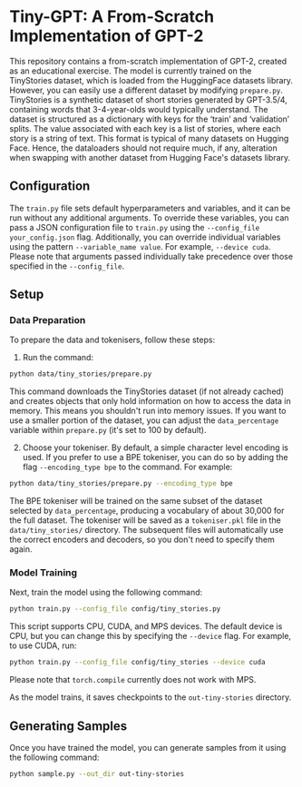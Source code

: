 # Tiny-GPT: A From-Scratch Implementation of GPT-2
This repository contains a from-scratch implementation of GPT-2, created as an educational exercise. The model is currently trained on the TinyStories dataset, which is loaded from the HuggingFace datasets library. However, you can easily use a different dataset by modifying `prepare.py`. TinyStories is a synthetic dataset of short stories generated by GPT-3.5/4, containing words that 3-4-year-olds would typically understand. The dataset is structured as a dictionary with keys for the ‘train’ and ‘validation’ splits. The value associated with each key is a list of stories, where each story is a string of text. This format is typical of many datasets on Hugging Face. Hence, the dataloaders should not require much, if any, alteration when swapping with another dataset from Hugging Face's datasets library.

## Configuration

The `train.py` file sets default hyperparameters and variables, and it can be run without any additional arguments. To override these variables, you can pass a JSON configuration file to `train.py` using the `--config_file your_config.json` flag. Additionally, you can override individual variables using the pattern `--variable_name value`. For example, `--device cuda`. Please note that arguments passed individually take precedence over those specified in the `--config_file`.


## Setup

### Data Preparation
To prepare the data and tokenisers, follow these steps:

1. Run the command:
```bash
python data/tiny_stories/prepare.py
```
This command downloads the TinyStories dataset (if not already cached) and creates objects that only hold information on how to access the data in memory. This means you shouldn't run into memory issues. If you want to use a smaller portion of the dataset, you can adjust the `data_percentage` variable within `prepare.py` (it's set to 100 by default).

2. Choose your tokeniser. By default, a simple character level encoding is used. If you prefer to use a BPE tokeniser, you can do so by adding the flag `--encoding_type bpe` to the command. For example: 
```bash
python data/tiny_stories/prepare.py --encoding_type bpe
```
The BPE tokeniser will be trained on the same subset of the dataset selected by `data_percentage`, producing a vocabulary of about 30,000 for the full dataset. The tokeniser will be saved as a `tokeniser.pkl` file in the `data/tiny_stories/` directory. The subsequent files will automatically use the correct encoders and decoders, so you don't need to specify them again.

### Model Training

Next, train the model using the following command:

```bash
python train.py --config_file config/tiny_stories.py
```

This script supports CPU, CUDA, and MPS devices. The default device is CPU, but you can change this by specifying the `--device` flag. For example, to use CUDA, run:

```bash
python train.py --config_file config/tiny_stories --device cuda
```

Please note that `torch.compile` currently does not work with MPS.

As the model trains, it saves checkpoints to the `out-tiny-stories` directory.

## Generating Samples

Once you have trained the model, you can generate samples from it using the following command:

```bash
python sample.py --out_dir out-tiny-stories
```